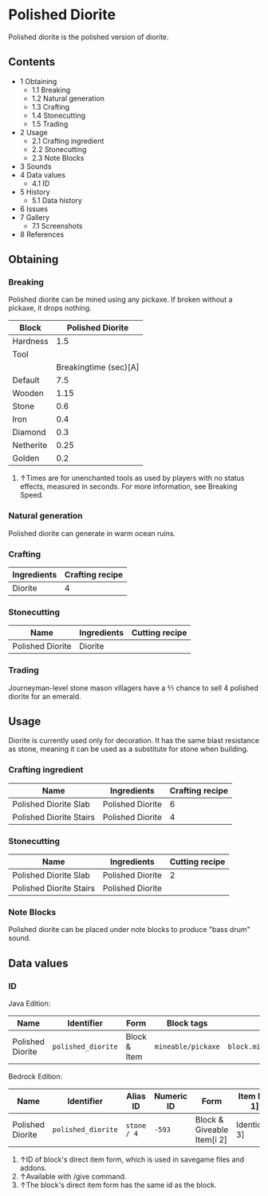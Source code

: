 # Polished Diorite
Polished diorite is the polished version of diorite.

## Contents
- 1 Obtaining
	- 1.1 Breaking
	- 1.2 Natural generation
	- 1.3 Crafting
	- 1.4 Stonecutting
	- 1.5 Trading
- 2 Usage
	- 2.1 Crafting ingredient
	- 2.2 Stonecutting
	- 2.3 Note Blocks
- 3 Sounds
- 4 Data values
	- 4.1 ID
- 5 History
	- 5.1 Data history
- 6 Issues
- 7 Gallery
	- 7.1 Screenshots
- 8 References

## Obtaining
### Breaking
Polished diorite can be mined using any pickaxe. If broken without a pickaxe, it drops nothing.

| Block     | Polished Diorite      |
|-----------|-----------------------|
| Hardness  | 1.5                   |
| Tool      |                       |
|           | Breakingtime (sec)[A] |
| Default   | 7.5                   |
| Wooden    | 1.15                  |
| Stone     | 0.6                   |
| Iron      | 0.4                   |
| Diamond   | 0.3                   |
| Netherite | 0.25                  |
| Golden    | 0.2                   |

1. ↑Times are for unenchanted tools as used by players with no status effects, measured in seconds. For more information, see Breaking Speed.

### Natural generation
Polished diorite can generate in warm ocean ruins.

### Crafting
| Ingredients | Crafting recipe |
|-------------|-----------------|
| Diorite     | 4               |

### Stonecutting
| Name             | Ingredients | Cutting recipe |
|------------------|-------------|----------------|
| Polished Diorite | Diorite     |                |

### Trading
Journeyman-level stone mason villagers have a 2⁄7 chance to sell 4 polished diorite for an emerald.

## Usage
Diorite is currently used only for decoration. It has the same blast resistance as stone, meaning it can be used as a substitute for stone when building.

### Crafting ingredient
| Name                    | Ingredients      | Crafting recipe |
|-------------------------|------------------|-----------------|
| Polished Diorite Slab   | Polished Diorite | 6               |
| Polished Diorite Stairs | Polished Diorite | 4               |

### Stonecutting
| Name                    | Ingredients      | Cutting recipe |
|-------------------------|------------------|----------------|
| Polished Diorite Slab   | Polished Diorite | 2              |
| Polished Diorite Stairs | Polished Diorite |                |

### Note Blocks
Polished diorite can be placed under note blocks to produce "bass drum" sound.

## Data values
### ID
Java Edition:

| Name             | Identifier         | Form         | Block tags         | Translation key                    |
|------------------|--------------------|--------------|--------------------|------------------------------------|
| Polished Diorite | `polished_diorite` | Block & Item | `mineable/pickaxe` | `block.minecraft.polished_diorite` |

Bedrock Edition:

| Name             | Identifier         | Alias ID    | Numeric ID | Form                       | Item ID[i 1]   | Translation key                 |
|------------------|--------------------|-------------|------------|----------------------------|----------------|---------------------------------|
| Polished Diorite | `polished_diorite` | `stone / 4` | `-593`     | Block & Giveable Item[i 2] | Identical[i 3] | `tile.stone.dioriteSmooth.name` |

1. ↑ID of block's direct item form, which is used in savegame files and addons.
2. ↑Available with /give command.
3. ↑The block's direct item form has the same id as the block.


